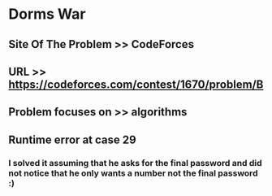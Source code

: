 # Dorms War

## Site Of The Problem >> CodeForces

## URL >> https://codeforces.com/contest/1670/problem/B


## Problem focuses on >> algorithms

## Runtime error at  case 29 

###  I solved it assuming that he asks for the final password and did not notice that he only wants a number not the final password :) 


